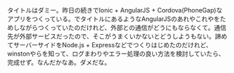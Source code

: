 タイトルはダミー。昨日の続きでIonic + AngularJS + Cordova(PhoneGap)なアプリをつくっている。でタイトルにあるようなAngularJSのあれやこれやをためしながらつくっていたのだけれど、外部との通信がどうにもならなくて。通信先が外部サービスだったので、そこがうまくいかないとどうしようもない。諦めてサーバーサイドをNode.js + Expressなどでつくりはじめたのだけれど、winstonやらを知って、ログまわりやエラー処理の良い方法を検討していたら、完成せず。なんだかなあ。ダメだな。
